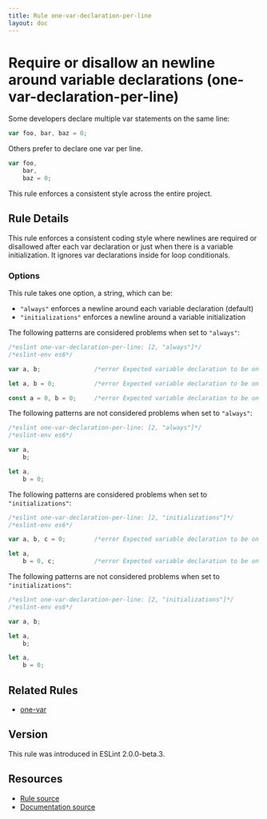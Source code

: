 ```yaml
---
title: Rule one-var-declaration-per-line
layout: doc
---
```

<!-- Note: No pull requests accepted for this file. See README.md in the root directory for details. -->
# Require or disallow an newline around variable declarations (one-var-declaration-per-line)

Some developers declare multiple var statements on the same line:

```js
var foo, bar, baz = 0;
```

Others prefer to declare one var per line.

```js
var foo,
    bar,
    baz = 0;
```

This rule enforces a consistent style across the entire project.

## Rule Details

This rule enforces a consistent coding style where newlines are required or disallowed after each var declaration or just when there is a variable initialization. It ignores var declarations inside for loop conditionals.

### Options

This rule takes one option, a string, which can be:

* `"always"` enforces a newline around each variable declaration (default)
* `"initializations"` enforces a newline around a variable initialization

The following patterns are considered problems when set to `"always"`:

```js
/*eslint one-var-declaration-per-line: [2, "always"]*/
/*eslint-env es6*/

var a, b;               /*error Expected variable declaration to be on a new line. */

let a, b = 0;           /*error Expected variable declaration to be on a new line. */

const a = 0, b = 0;     /*error Expected variable declaration to be on a new line. */
```

The following patterns are not considered problems when set to `"always"`:

```js
/*eslint one-var-declaration-per-line: [2, "always"]*/
/*eslint-env es6*/

var a,
    b;

let a,
    b = 0;
```

The following patterns are considered problems when set to `"initializations"`:

```js
/*eslint one-var-declaration-per-line: [2, "initializations"]*/
/*eslint-env es6*/

var a, b, c = 0;        /*error Expected variable declaration to be on a new line. */

let a,
    b = 0, c;           /*error Expected variable declaration to be on a new line. */
```

The following patterns are not considered problems when set to `"initializations"`:

```js
/*eslint one-var-declaration-per-line: [2, "initializations"]*/
/*eslint-env es6*/

var a, b;

let a,
    b;

let a,
    b = 0;
```

## Related Rules

* [one-var](one-var)

## Version

This rule was introduced in ESLint 2.0.0-beta.3.

## Resources

* [Rule source](https://github.com/eslint/eslint/tree/master/lib/rules/one-var-declaration-per-line.js)
* [Documentation source](https://github.com/eslint/eslint/tree/master/docs/rules/one-var-declaration-per-line.md)
